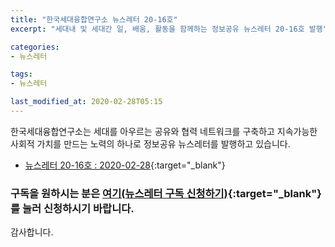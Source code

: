 ```yaml
---
title: "한국세대융합연구소 뉴스레터 20-16호"
excerpt: "세대내 및 세대간 일, 배움, 활동을 함께하는 정보공유 뉴스레터 20-16호 발행"

categories:
- 뉴스레터

tags:
- 뉴스레터

last_modified_at: 2020-02-28T05:15
---
```


한국세대융합연구소는 세대를 아우르는 공유와 협력 네트워크를 구축하고 지속가능한 사회적 가치를 만드는 노력의 하나로 정보공유 뉴스레터를 발행하고 있습니다.

* [뉴스레터 20-16호 : 2020-02-28](https://drive.google.com/uc?export=view&id=13cLfqIC0g5nIh_xrk9TS35swstu1zT__){:target="_blank"}


### 구독을 원하시는 분은 [여기(뉴스레터 구독 신청하기)](https://forms.gle/MJ5gVHCdunBXXWVB7){:target="_blank"} 를 눌러 신청하시기 바랍니다.


감사합니다.